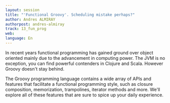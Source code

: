 ```yaml
---
layout: session
title: "'Functional Groovy'. Scheduling mistake perhaps?"
author: Andres ALMIRAY
authorpost: andres-almiray
track: 13_fun_prog
web: 
language: En
---
```


In recent years functional programming has gained ground over object oriented mainly due to the advancement in computing power. The JVM is no exception, you can find powerful contenders in Clojure and Scala. However Groovy doesn't stay behind.

The Groovy programming language contains a wide array of APIs and features that facilitate a functional programming style, such as closure composition, memorization, trampolines, iterator methods and more. We'll explore all of these features that are sure to spice up your daily experience. 

